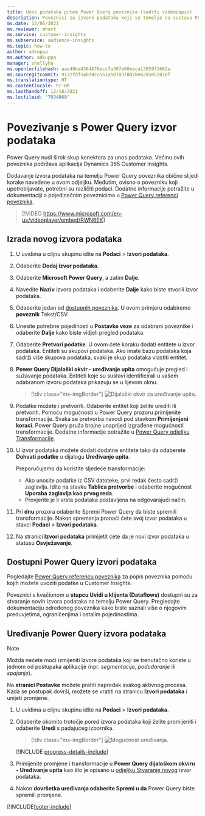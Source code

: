 ```yaml
---
title: Unos podataka putem Power Query poveznika (sadrži videozapis)
description: Poveznici za izvore podataka koji se temelje na sustavu Power Query.
ms.date: 12/06/2021
ms.reviewer: mhart
ms.service: customer-insights
ms.subservice: audience-insights
ms.topic: how-to
author: adkuppa
ms.author: adkuppa
manager: shellyha
ms.openlocfilehash: aae49be4364676ecc7a307e60eeca13859f1662a
ms.sourcegitcommit: 9132fdf54070cc551ab878378078e6285852818f
ms.translationtype: HT
ms.contentlocale: hr-HR
ms.lasthandoff: 12/18/2021
ms.locfileid: "7934969"
---
```

# <a name="connect-to-a-power-query-data-source"></a>Povezivanje s Power Query izvor podataka

Power Query nudi širok skup konektora za unos podataka. Većinu ovih poveznika podržava aplikacija Dynamics 365 Customer Insights. 

Dodavanje izvora podataka na temelju Power Query poveznika obično slijedi korake navedene u ovom odjeljku. Međutim, ovisno o povezniku koji upotrebljavate, potrebni su različiti podaci. Dodatne informacije potražite u dokumentaciji o pojedinačnim poveznicima u [Power Query referenci poveznika](/power-query/connectors/).

> [!VIDEO https://www.microsoft.com/en-us/videoplayer/embed/RWN6EK]

## <a name="create-a-new-data-source"></a>Izrada novog izvora podataka

1. U uvidima u ciljnu skupinu idite na **Podaci** > **Izvori podataka**.

1. Odaberite **Dodaj izvor podataka**.

1. Odaberite **Microsoft Power Query**, a zatim **Dalje**.

1. Navedite **Naziv** izvora podataka i odaberite **Dalje** kako biste stvorili izvor podataka.

1. Odaberite jedan od [dostupnih poveznika](#available-power-query-data-sources). U ovom primjeru odabiremo **poveznik** Tekst/CSV.

1. Unesite potrebne pojedinosti u **Postavke veze** za odabrani poveznike i odaberite **Dalje** kako biste vidjeli pregled podataka.

1. Odaberite **Pretvori podatke**. U ovom ćete koraku dodati entitete u izvor podataka. Entiteti su skupovi podataka. Ako imate bazu podataka koja sadrži više skupova podataka, svaki je skup podataka vlastiti entitet.

1. **Power Query Dijaloški okvir - uređivanje upita** omogućuje pregled i sužavanje podataka. Entiteti koje su sustavi identificirali u vašem odabranom izvoru podataka prikazuju se u lijevom oknu.

   > [!div class="mx-imgBorder"]
   > ![Dijaloški okvir za uređivanje upita.](media/data-manager-configure-edit-queries.png "Dijaloški okvir uređivanja upita")

1. Podatke možete i pretvoriti. Odaberite entitet koji želite urediti ili pretvoriti. Pomoću mogućnosti u Power Query prozoru primijenite transformacije. Svaka se pretvorba navodi pod stavkom **Primijenjeni koraci**. Power Query pruža brojne unaprijed izgrađene mogućnosti transformacije. Dodatne informacije potražite u [Power Query odjeljku Transformacije](/power-query/power-query-what-is-power-query#transformations).

1. U izvor podataka možete dodati dodatne entitete tako da odaberete **Dohvati podatke** u dijalogu **Uređivanje upita**.

   Preporučujemo da koristite sljedeće transformacije:

   - Ako unosite podatke iz CSV datoteke, prvi redak često sadrži zaglavlja. Idite na stavku **Tablica pretvorbe** i odaberite mogućnost **Uporaba zaglavlja kao prvog reda**.
   - Provjerite je li vrsta podataka postavljena na odgovarajući način.

1. Pri **dnu** prozora odaberite Spremi Power Query da biste spremili transformacije. Nakon spremanja pronaći ćete svoj izvor podataka u stavci **Podaci** > **Izvori podataka**.

1. Na stranici **Izvori podataka** primijetit ćete da je novi izvor podataka u statusu **Osvježavanje**.

## <a name="available-power-query-data-sources"></a>Dostupni Power Query izvori podataka

Pogledajte [Power Query referencu poveznika](/power-query/connectors/) za popis poveznika pomoću kojih možete uvoziti podatke u Customer Insights. 

Poveznici s kvačionom u **stupcu Uvidi u klijenta (Dataflows)** dostupni su za stvaranje novih izvora podataka na temelju Power Query. Pregledajte dokumentaciju određenog poveznika kako biste saznali više o njegovim preduvjetima, ograničenjima i ostalim pojedinostima.

## <a name="edit-power-query-data-sources"></a>Uređivanje Power Query izvora podataka

> [!NOTE]
> Možda nećete moći izmijeniti izvore podataka koji se trenutačno koriste u jednom od postupaka aplikacije (npr. *segmentacija*, *podudaranje* ili *spajanje*). 
>
> Na **stranici Postavke** možete pratiti napredak svakog aktivnog procesa. Kada se postupak dovrši, možete se vratiti na stranicu **Izvori podataka** i unijeti promjene.

1. U uvidima u ciljnu skupinu idite na **Podaci** > **Izvori podataka**.

2. Odaberite okomito trotočje pored izvora podataka koji želite promijeniti i odaberite **Uredi** s padajućeg izbornika.

   > [!div class="mx-imgBorder"]
   > ![Mogućnost uređivanja.](media/edit-option-data-sources.png "Uređivanje mogućnosti")

   [!INCLUDE [progress-details-include](../includes/progress-details-pane.md)]
   
3. Primijenite promjene i transformacije u **Power Query dijaloškom okviru - Uređivanje upita** kao što je opisano u [odjeljku Stvaranje novog](#create-a-new-data-source) izvor podataka.

4. Nakon **dovršetka uređivanja odaberite Spremi u da** Power Query biste spremili promjene.


[!INCLUDE[footer-include](../includes/footer-banner.md)]
